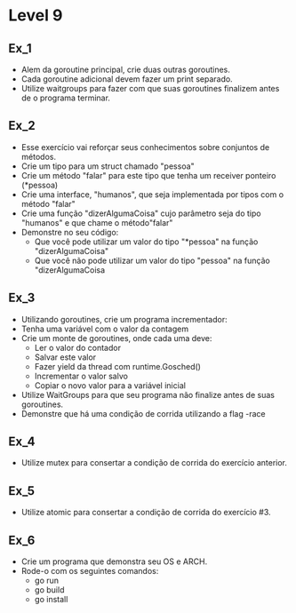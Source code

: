 # Level 9

## Ex_1

- Alem da goroutine principal, crie duas outras goroutines.
- Cada goroutine adicional devem fazer um print separado.
- Utilize waitgroups para fazer com que suas goroutines finalizem antes de o programa terminar.

## Ex_2

- Esse exercício vai reforçar seus conhecimentos sobre conjuntos de métodos.
- Crie um tipo para um struct chamado "pessoa"
- Crie um método "falar" para este tipo que tenha um receiver ponteiro (*pessoa)
- Crie uma interface, "humanos", que seja implementada por tipos com o método "falar"
- Crie uma função "dizerAlgumaCoisa" cujo parâmetro seja do tipo "humanos" e que chame o método"falar"
- Demonstre no seu código:
  - Que você pode utilizar um valor do tipo "*pessoa" na função "dizerAlgumaCoisa"
  - Que você não pode utilizar um valor do tipo "pessoa" na função "dizerAlgumaCoisa

## Ex_3

- Utilizando goroutines, crie um programa incrementador:
- Tenha uma variável com o valor da contagem
- Crie um monte de goroutines, onde cada uma deve:
  - Ler o valor do contador
  - Salvar este valor
  - Fazer yield da thread com runtime.Gosched()
  - Incrementar o valor salvo
  - Copiar o novo valor para a variável inicial
- Utilize WaitGroups para que seu programa não finalize antes de suas goroutines.
- Demonstre que há uma condição de corrida utilizando a flag -race

## Ex_4

- Utilize mutex para consertar a condição de corrida do exercício anterior.

## Ex_5

- Utilize atomic para consertar a condição de corrida do exercício #3.

## Ex_6

- Crie um programa que demonstra seu OS e ARCH.
- Rode-o com os seguintes comandos:
  - go run
  - go build
  - go install
  